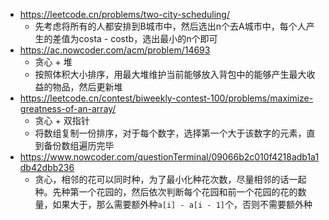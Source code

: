 - https://leetcode.cn/problems/two-city-scheduling/
    - 先考虑将所有的人都安排到B城市中，然后选出n个去A城市中，每个人产生的差值为costa - costb，选出最小的n个即可
- https://ac.nowcoder.com/acm/problem/14693
    - 贪心 + 堆
    - 按照体积大小排序，用最大堆维护当前能够放入背包中的能够产生最大收益的物品，然后更新堆
- https://leetcode.cn/contest/biweekly-contest-100/problems/maximize-greatness-of-an-array/
    - 贪心 + 双指针
    - 将数组复制一份排序，对于每个数字，选择第一个大于该数字的元素，直到备份数组遍历完毕
- https://www.nowcoder.com/questionTerminal/09066b2c010f4218adb1a1db42dbb236
    - 贪心，相邻的花可以同时种，为了最小化种花次数，尽量相邻的话一起种。先种第一个花园的，然后依次判断每个花园和前一个花园的花的数量，如果大于，那么需要额外种`a[i] - a[i - 1]`个，否则不需要额外种